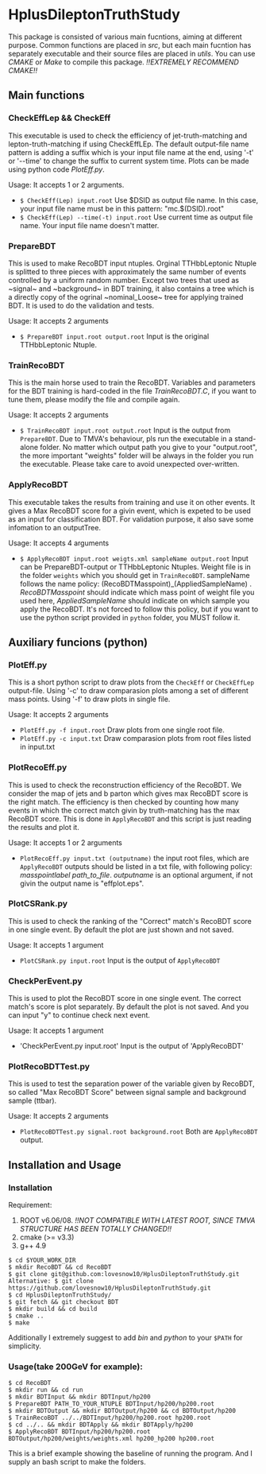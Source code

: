 # HplusDileptonTruthStudy

This package is consisted of various main fucntions, aiming at different purpose.
Common functions are placed in *src*, but each main fucntion has separately executable and their source files are placed in *utils*. You can use *CMAKE* or *Make* to compile this package. *!!EXTREMELY RECOMMEND CMAKE!!*

## Main functions

### CheckEffLep && CheckEff
This executable is used to check the efficiency of jet-truth-matching and lepton-truth-matching if using CheckEffLEp. The default output-file name pattern is adding a suffix which is your input file name at the end, using '-t' or '--time' to change the suffix to current system time. Plots can be made using python code *PlotEff.py*.

Usage: It accepts 1 or 2 arguments.
* `$ CheckEff(Lep) input.root` Use $DSID as output file name. In this case, your input file name must be in this pattern: "mc.$(DSID).root"
* `$ CheckEff(Lep) --time(-t) input.root` Use current time as output file name. Your input file name doesn't matter.

### PrepareBDT
This is used to make RecoBDT input ntuples. Orginal TTHbbLeptonic Ntuple is splitted to three pieces with approximately the same number of events controlled by a uniform random number. Except two trees that used as ~signal~ and ~background~ in BDT training, it also contains a tree which is a directly copy of the ogrinal ~nominal_Loose~ tree for applying trained BDT. It is used to do the validation and tests.

Usage: It accepts 2 arguments
* `$ PrepareBDT input.root output.root` Input is the original TTHbbLeptonic Ntuple.

### TrainRecoBDT
This is the main horse used to train the RecoBDT. Variables and parameters for the BDT training is hard-coded in the file *TrainRecoBDT.C*, if you want to tune them, please modify the file and compile again.

Usage: It accepts 2 arguments
* `$ TrainRecoBDT input.root output.root` Input is the output from `PrepareBDT`. Due to TMVA's behaviour, pls run the executable in a stand-alone folder. No matter which output path you give to your "output.root", the more important "weights" folder will be always in the folder you run the executable. Please take care to avoid unexpected over-written.

### ApplyRecoBDT
This executable takes the results from training and use it on other events. It gives a Max RecoBDT score for a givin event, which is expeted to be used as an input for classification BDT. For validation purpose, it also save some infomation to an outputTree.

Usage: It accepts 4 arguments
* `$ ApplyRecoBDT input.root weigts.xml sampleName output.root` Input can be PrepareBDT-output or TTHbbLeptonic Ntuples. Weight file is in the folder `weights` which you should get in `TrainRecoBDT`. sampleName follows the name policy: (RecoBDTMasspoint)\_(AppliedSampleName) . *RecoBDTMasspoint* should indicate which mass point of weight file you used here, *AppliedSampleName* should indicate on which sample you apply the RecoBDT. It's not forced to follow this policy, but if you want to use the python script provided in `python` folder, you MUST follow it.

## Auxiliary funcions (python)

### PlotEff.py
This is a short python script to draw plots from the `CheckEff` or `CheckEffLep` output-file. Using '-c' to draw comparasion plots among  a set of different mass points. Using '-f' to draw plots in single file.

Usage: It accepts 2 arguments
* `PlotEff.py -f input.root` Draw plots from one single root file.
* `PlotEff.py -c input.txt` Draw comparasion plots from root files listed in input.txt

### PlotRecoEff.py
This is used to check the reconstruction efficiency of the RecoBDT. We consider the map of jets and b parton which gives max RecoBDT score is the right match. The efficiency is then checked by counting how many events in which the correct match givin by truth-matching has the max RecoBDT score. This is done in `ApplyRecoBDT` and this script is just reading the results and plot it.

Usage: It accepts 1 or 2 arguments
* `PlotRecoEff.py input.txt (outputname)` the input root files, which are `ApplyRecoBDT` outputs should be listed in a txt file, with following policy: *masspointlabel path_to_file*. *outputname* is an optional argument, if not givin the output name is "effplot.eps".

### PlotCSRank.py
This is used to check the ranking of the "Correct" match's RecoBDT score in one single event. By default the plot are just shown and not saved.

Usage: It accepts 1 argument
* `PlotCSRank.py input.root` Input is the output of `ApplyRecoBDT`

### CheckPerEvent.py
This is used to plot the RecoBDT score in one single event. The correct match's score is plot separately. By default the plot is not saved. And you can input "y" to continue check next event.

Usage: It accepts 1 argument
* 'CheckPerEvent.py input.root' Input is the output of 'ApplyRecoBDT'

### PlotRecoBDTTest.py
This is used to test the separation power of the variable given by RecoBDT, so called "Max RecoBDT Score" between signal sample and background sample (ttbar).

Usage: It accepts 2 arguments
* `PlotRecoBDTTest.py signal.root background.root` Both are `ApplyRecoBDT` output.

## Installation and Usage

### Installation

Requirement:
1. ROOT v6.06/08. *!!NOT COMPATIBLE WITH LATEST ROOT, SINCE TMVA STRUCTURE HAS BEEN TOTALLY CHANGED!!*
2. cmake (>= v3.3)
3. g++ 4.9

```
$ cd $YOUR_WORK_DIR
$ mkdir RecoBDT && cd RecoBDT
$ git clone git@github.com:lovesnow10/HplusDileptonTruthStudy.git
Alternative: $ git clone https://github.com/lovesnow10/HplusDileptonTruthStudy.git
$ cd HplusDileptonTruthStudy/
$ git fetch && git checkout BDT
$ mkdir build && cd build
$ cmake ..
$ make
```

Additionally I extremely suggest to add *bin* and *python* to your `$PATH` for simplicity.

### Usage(take 200GeV for example):

```
$ cd RecoBDT
$ mkdir run && cd run
$ mkdir BDTInput && mkdir BDTInput/hp200
$ PrepareBDT PATH_TO_YOUR_NTUPLE BDTInput/hp200/hp200.root
$ mkdir BDTOutput && mkdir BDTOutput/hp200 && cd BDTOutput/hp200
$ TrainRecoBDT ../../BDTInput/hp200/hp200.root hp200.root
$ cd ../.. && mkdir BDTApply && mkdir BDTApply/hp200
$ ApplyRecoBDT BDTInput/hp200/hp200.root BDTOutput/hp200/weights/weights.xml hp200_hp200 hp200.root
```

This is a brief example showing the baseline of running the program. And I supply an bash script to make the folders.
